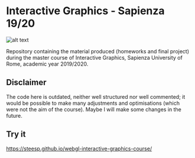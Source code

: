 # Interactive Graphics - Sapienza 19/20

![alt text](https://github.com/SteEsp/sapienza-interactive-graphics-course/blob/main/sapienza_logo.png?raw=true)

Repository containing the material produced (homeworks and final project) during the master course of Interactive Graphics, Sapienza University of Rome, academic year 2019/2020. 

## Disclaimer
The code here is outdated, neither well structured nor well commented; it would be possible to make many adjustments and optimisations (which were not the aim of the course). Maybe I will make some changes in the future. 

## Try it
https://steesp.github.io/webgl-interactive-graphics-course/
